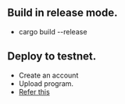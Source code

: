 ## Build in release mode.
* cargo build --release

## Deploy to testnet.
* Create an account 
* Upload program.
* [Refer this](https://wiki.gear-tech.io/docs/getting-started-in-5-minutes)

